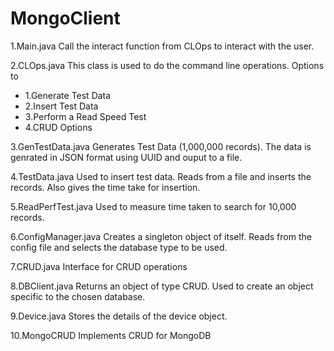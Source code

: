 MongoClient
===========
1.Main.java
Call the interact function from CLOps to interact with the user.

2.CLOps.java
This class is used to do the command line operations. Options to
 * 1.Generate Test Data
 * 2.Insert Test Data
 * 3.Perform a Read Speed Test
 * 4.CRUD Options

3.GenTestData.java
Generates Test Data (1,000,000 records). 
The data is genrated in JSON format using UUID and ouput to a file.

4.TestData.java
Used to insert test data. Reads from a file and inserts the records.
Also gives the time take for insertion.

5.ReadPerfTest.java
Used to measure time taken to search for 10,000 records.

6.ConfigManager.java
Creates a singleton object of itself.
Reads from the config file and selects the database type to be used.

7.CRUD.java
Interface for CRUD operations

8.DBClient.java
Returns an object of type CRUD. Used to create an object specific to the chosen database.

9.Device.java
Stores the details of the device object.

10.MongoCRUD
Implements CRUD for MongoDB



